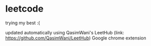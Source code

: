 # leetcode
trying my best :(

updated automatically using QasimWani's LeetHub (link: https://github.com/QasimWani/LeetHub) Google chrome extension
